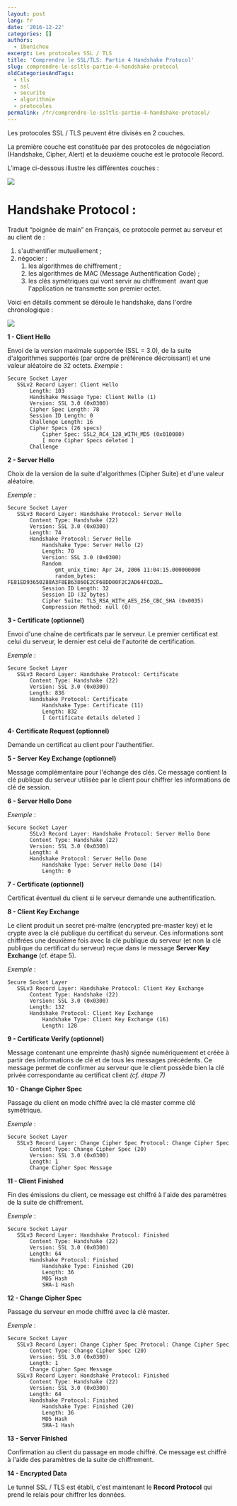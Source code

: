 ```yaml
---
layout: post
lang: fr
date: '2016-12-22'
categories: []
authors:
  - ibenichou
excerpt: Les protocoles SSL / TLS
title: 'Comprendre le SSL/TLS: Partie 4 Handshake Protocol'
slug: comprendre-le-ssltls-partie-4-handshake-protocol
oldCategoriesAndTags:
  - tls
  - ssl
  - securite
  - algorithmie
  - protocoles
permalink: /fr/comprendre-le-ssltls-partie-4-handshake-protocol/
---
```


Les protocoles SSL / TLS peuvent être divisés en 2 couches.

La première couche est constituée par des protocoles de négociation (Handshake, Cipher, Alert) et la deuxième couche est le protocole Record.

L’image ci-dessous illustre les différentes couches :

<img src="{{ site.baseurl }}/assets/2016-12-22-comprendre-le-ssltls-partie-4-handshake-protocol/untitled-diagram.png" />

# Handshake Protocol :

Traduit “poignée de main” en Français, ce protocole permet au serveur et au client de :
1. s'authentifier mutuellement ;
2. négocier :
    1. les algorithmes de chiffrement ;
    2. les algorithmes de MAC (Message Authentification Code) ;
    3. les clés symétriques qui vont servir au chiffrement  avant que l'application ne transmette son premier octet.

Voici en détails comment se déroule le handshake, dans l'ordre chronologique :

<img src="{{ site.baseurl }}/assets/2016-12-22-comprendre-le-ssltls-partie-4-handshake-protocol/untitled-diagram-1.png" />

**1 - Client Hello**

Envoi de la version maximale supportée (SSL = 3.0), de la suite d'algorithmes supportés (par ordre de préférence décroissant) et une valeur aléatoire de 32 octets.
*Exemple* :

```
Secure Socket Layer
   SSLv2 Record Layer: Client Hello
       Length: 103
       Handshake Message Type: Client Hello (1)
       Version: SSL 3.0 (0x0300)
       Cipher Spec Length: 78
       Session ID Length: 0
       Challenge Length: 16
       Cipher Specs (26 specs)
           Cipher Spec: SSL2_RC4_128_WITH_MD5 (0x010080)
           [ more Cipher Specs deleted ]
       Challenge
```

**2 - Server Hello**

Choix de la version de la suite d'algorithmes (Cipher Suite) et d'une valeur aléatoire.

*Exemple* :

```
Secure Socket Layer
   SSLv3 Record Layer: Handshake Protocol: Server Hello
       Content Type: Handshake (22)
       Version: SSL 3.0 (0x0300)
       Length: 74
       Handshake Protocol: Server Hello
           Handshake Type: Server Hello (2)
           Length: 70
           Version: SSL 3.0 (0x0300)
           Random
               gmt_unix_time: Apr 24, 2006 11:04:15.000000000
               random_bytes: FE81ED93650288A3F8EB63860E2CF68DD00F2C2AD64FCD2D…
           Session ID Length: 32
           Session ID (32 bytes)
           Cipher Suite: TLS_RSA_WITH_AES_256_CBC_SHA (0x0035)
           Compression Method: null (0)
```

**3 - Certificate (optionnel)**

Envoi d'une chaîne de certificats par le serveur. Le premier certificat est celui du serveur, le dernier est celui de l'autorité de certification.

*Exemple* :

```
Secure Socket Layer
   SSLv3 Record Layer: Handshake Protocol: Certificate
       Content Type: Handshake (22)
       Version: SSL 3.0 (0x0300)
       Length: 836
       Handshake Protocol: Certificate
           Handshake Type: Certificate (11)
           Length: 832
           [ Certificate details deleted ]
```

**4- Certificate Request (optionnel)**

Demande un certificat au client pour l'authentifier.

**5 - Server Key Exchange (optionnel)**

Message complémentaire pour l'échange des clés. Ce message contient la clé publique du serveur utilisée par le client pour chiffrer les informations de clé de session.

**6 - Server Hello Done**

*Exemple* :

```
Secure Socket Layer
       SSLv3 Record Layer: Handshake Protocol: Server Hello Done
       Content Type: Handshake (22)
       Version: SSL 3.0 (0x0300)
       Length: 4
       Handshake Protocol: Server Hello Done
           Handshake Type: Server Hello Done (14)
           Length: 0
```

**7 - Certificate (optionnel)**

Certificat éventuel du client si le serveur demande une authentification.

**8 - Client Key Exchange**

Le client produit un secret pré-maître (encrypted pre-master key) et le crypte avec la clé publique du certificat du serveur. Ces informations sont chiffrées une deuxième fois avec la clé publique du serveur (et non la clé publique du certificat du serveur) reçue dans le message **Server Key Exchange** (cf. étape 5).

*Exemple* :

```
Secure Socket Layer
   SSLv3 Record Layer: Handshake Protocol: Client Key Exchange
       Content Type: Handshake (22)
       Version: SSL 3.0 (0x0300)
       Length: 132
       Handshake Protocol: Client Key Exchange
           Handshake Type: Client Key Exchange (16)
           Length: 128
```

**9 - Certificate Verify (optionnel)**

Message contenant une empreinte (hash) signée numériquement et créée à partir des informations de clé et de tous les messages précédents. Ce message permet de confirmer au serveur que le client possède bien la clé privée correspondante au certificat client
*(cf. étape 7)*

**10 - Change Cipher Spec**

Passage du client en mode chiffré avec la clé master comme clé symétrique.

*Exemple* :

```
Secure Socket Layer
   SSLv3 Record Layer: Change Cipher Spec Protocol: Change Cipher Spec
       Content Type: Change Cipher Spec (20)
       Version: SSL 3.0 (0x0300)
       Length: 1
       Change Cipher Spec Message
```

**11 - Client Finished**

Fin des émissions du client, ce message est chiffré à l'aide des paramètres de la suite de chiffrement.

*Exemple* :

```
Secure Socket Layer
   SSLv3 Record Layer: Handshake Protocol: Finished
       Content Type: Handshake (22)
       Version: SSL 3.0 (0x0300)
       Length: 64
       Handshake Protocol: Finished
           Handshake Type: Finished (20)
           Length: 36
           MD5 Hash
           SHA-1 Hash
```

**12 - Change Cipher Spec**

Passage du serveur en mode chiffré avec la clé master.

*Exemple* :

```
Secure Socket Layer
   SSLv3 Record Layer: Change Cipher Spec Protocol: Change Cipher Spec
       Content Type: Change Cipher Spec (20)
       Version: SSL 3.0 (0x0300)
       Length: 1
       Change Cipher Spec Message
   SSLv3 Record Layer: Handshake Protocol: Finished
       Content Type: Handshake (22)
       Version: SSL 3.0 (0x0300)
       Length: 64
       Handshake Protocol: Finished
           Handshake Type: Finished (20)
           Length: 36
           MD5 Hash
           SHA-1 Hash
```

**13 - Server Finished**

Confirmation au client du passage en mode chiffré. Ce message est chiffré à l'aide des paramètres de la suite de chiffrement.

**14 - Encrypted Data**

Le tunnel SSL / TLS est établi, c'est maintenant le **Record Protocol** qui prend le relais pour chiffrer les données.
